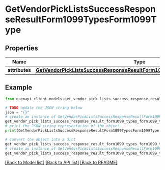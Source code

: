 # GetVendorPickListsSuccessResponseResultForm1099TypesForm1099Type


## Properties

Name | Type | Description | Notes
------------ | ------------- | ------------- | -------------
**attributes** | [**GetVendorPickListsSuccessResponseResultForm1099TypesForm1099TypeAttributes**](GetVendorPickListsSuccessResponseResultForm1099TypesForm1099TypeAttributes.md) |  | 

## Example

```python
from openapi_client.models.get_vendor_pick_lists_success_response_result_form1099_types_form1099_type import GetVendorPickListsSuccessResponseResultForm1099TypesForm1099Type

# TODO update the JSON string below
json = "{}"
# create an instance of GetVendorPickListsSuccessResponseResultForm1099TypesForm1099Type from a JSON string
get_vendor_pick_lists_success_response_result_form1099_types_form1099_type_instance = GetVendorPickListsSuccessResponseResultForm1099TypesForm1099Type.from_json(json)
# print the JSON string representation of the object
print(GetVendorPickListsSuccessResponseResultForm1099TypesForm1099Type.to_json())

# convert the object into a dict
get_vendor_pick_lists_success_response_result_form1099_types_form1099_type_dict = get_vendor_pick_lists_success_response_result_form1099_types_form1099_type_instance.to_dict()
# create an instance of GetVendorPickListsSuccessResponseResultForm1099TypesForm1099Type from a dict
get_vendor_pick_lists_success_response_result_form1099_types_form1099_type_from_dict = GetVendorPickListsSuccessResponseResultForm1099TypesForm1099Type.from_dict(get_vendor_pick_lists_success_response_result_form1099_types_form1099_type_dict)
```
[[Back to Model list]](../README.md#documentation-for-models) [[Back to API list]](../README.md#documentation-for-api-endpoints) [[Back to README]](../README.md)


